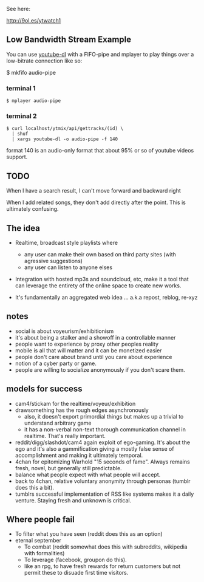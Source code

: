 See here:

http://9ol.es/ytwatch1

## Low Bandwidth Stream Example

You can use [youtube-dl](http://rg3.github.io/youtube-dl/) with a FIFO-pipe and mplayer to play things over a low-bitrate connection like so:

$ mkfifo audio-pipe

### terminal 1

    $ mplayer audio-pipe

### terminal 2

    $ curl localhost/ytmix/api/gettracks/(id) \ 
      | shuf 
      | xargs youtube-dl -o audio-pipe -f 140

format 140 is an audio-only format that about 95% or so of youtube videos support.

## TODO

When I have a search result, I can't move forward and backward right

When I add related songs, they don't add directly after the point. This is ultimately confusing.

## The idea

 * Realtime, broadcast style playlists where 
   * any user can make their own based on third party sites (with agressive suggestions)
   * any user can listen to anyone elses 

 * Integration with hosted mp3s and soundcloud, etc, make it a tool that can leverage the entirety of the online space to create new works.  
 * It's fundamentally an aggregated web idea ... a.k.a repost, reblog, re-xyz

## notes

 * social is about voyeurism/exhibitionism
 * it's about being a stalker and a showoff in a controllable manner
 * people want to experience by proxy other peoples reality
 * mobile is all that will matter and it can be monetized easier
 * people don't care about brand until you care about experience
 * notion of a cyber party or game.
 * people are willing to socialize anonymously if you don't scare them.

## models for success

 * cam4/stickam for the realtime/voyeur/exhibition
 * drawsomething has the rough edges asynchronously
   * also, it doesn't export primordial things but makes up a trivial to understand arbitrary game
   * it has a non-verbal non-text thorough communication channel in realtime. That's really important.
 * reddit/digg/slashdot/cam4 again exploit of ego-gaming. It's about the ego and it's also a gammification giving a mostly false sense of accomplishment and making it ultimately temporal.
 * 4chan for epitomizing Warhold "15 seconds of fame". Always remains fresh, novel, but generally still predictable.
 * balance what people expect with what people will accept.
 * back to 4chan, relative voluntary anonymity through personas (tumblr does this a bit).
 * tumblrs successful implementation of RSS like systems makes it a daily venture.  Staying fresh and unknown is critical.

## Where people fail

 * To filter what you have seen (reddit does this as an option)
 * eternal september
   * To combat (reddit somewhat does this with subreddits, wikipedia with formalities)
   * To leverage (facebook, groupon do this).
   * like an rpg, to have fresh rewards for return customers but not permit these to disuade first time visitors.
